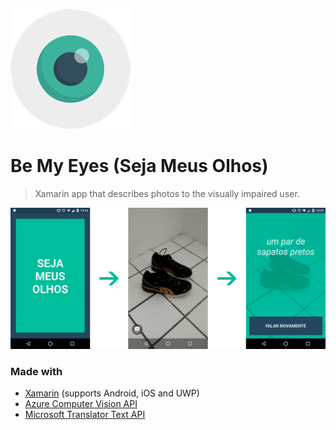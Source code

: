 ![logo](https://raw.githubusercontent.com/adrielcafe/BeMyEyesXamarinApp/master/logo.png)

# Be My Eyes (Seja Meus Olhos)
> Xamarin app that describes photos to the visually impaired user.

![screens](https://raw.githubusercontent.com/adrielcafe/BeMyEyesXamarinApp/master/screenshots/0_screens.png)

### Made with
* [Xamarin](https://www.xamarin.com) (supports Android, iOS and UWP)
* [Azure Computer Vision API](https://azure.microsoft.com/en-us/services/cognitive-services/computer-vision/?v=17.23h)
* [Microsoft Translator Text API](https://www.microsoft.com/en-us/translator/translatorapi.aspx)